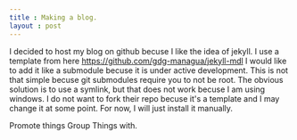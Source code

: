 ```yaml
---
title : Making a blog.
layout : post
---
```

I decided to host my blog on github becuse I like the idea of jekyll.
I use a template from here https://github.com/gdg-managua/jekyll-mdl
I would like to add it like a submodule becuse it is under active development.
This is not that simple becuse git submodules require you to not be root.
The obvious solution is to use a symlink, but that does not work becuse I am using windows.
I do not want to fork their repo becuse it's a template and I may change it at some point.
For now, I will just install it manually.

Promote things
Group Things with.